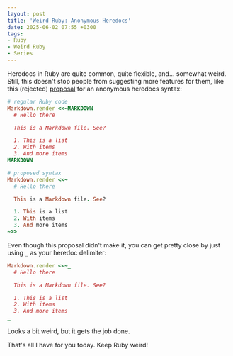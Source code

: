 ```yaml
---
layout: post
title: 'Weird Ruby: Anonymous Heredocs'
date: 2025-06-02 07:55 +0300
tags:
- Ruby
- Weird Ruby
- Series
---
```


Heredocs in Ruby are quite common, quite flexible, and... somewhat weird. Still,
this doesn't stop people from suggesting more features for them, like this
(rejected) [proposal](https://bugs.ruby-lang.org/issues/20852) for an anonymous
heredocs syntax:

```ruby
# regular Ruby code
Markdown.render <<~MARKDOWN
  # Hello there

  This is a Markdown file. See?

  1. This is a list
  2. With items
  3. And more items
MARKDOWN

# proposed syntax
Markdown.render <<~
  # Hello there

  This is a Markdown file. See?

  1. This is a list
  2. With items
  3. And more items
~>>
```

Even though this proposal didn't make it, you can get pretty close by just using `_`
as your heredoc delimiter:

```ruby
Markdown.render <<~_
  # Hello there

  This is a Markdown file. See?

  1. This is a list
  2. With items
  3. And more items
_
```

Looks a bit weird, but it gets the job done.

That's all I have for you today. Keep Ruby weird!
